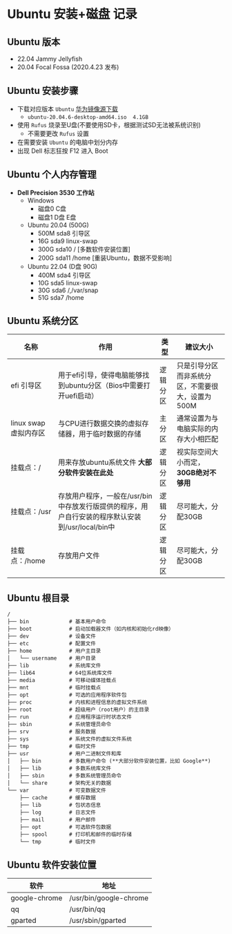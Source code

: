 # Ubuntu 安装+磁盘 记录

## Ubuntu 版本
- 22.04 Jammy Jellyfish
- 20.04 Focal Fossa (2020.4.23 发布)

## Ubuntu 安装步骤
- 下载对应版本 `Ubuntu` [华为镜像源下载](http://repo.huaweicloud.com/ubuntu-releases/)
  - `ubuntu-20.04.6-desktop-amd64.iso  4.1GB`
- 使用 `Rufus` 烧录至U盘(不要使用SD卡，根据测试SD无法被系统识别)
  - 不需要更改 `Rufus` 设置
- 在需要安装 `Ubuntu` 的电脑中划分内存
- 出现 Dell 标志狂按 F12 进入 Boot

## Ubuntu 个人内存管理
- **Dell Precision 3530 工作站**
  - Windows
    - 磁盘0 C盘
    - 磁盘1 D盘 E盘
  - Ubuntu 20.04 (500G)
    - 500M sda8 引导区
    - 16G sda9 linux-swap
    - 300G sda10 / [多数软件安装位置]
    - 200G sda11 /home [重装Ubuntu，数据不受影响]
  - Ubuntu 22.04 (D盘 90G)
    - 400M sda4 引导区
    - 10G sda5 linux-swap
    - 30G sda6 /,/var/snap 
    - 51G sda7 /home 

## Ubuntu 系统分区
|名称                 |作用|类型|建议大小|
|---                  |---|---|---|
|efi 引导区           |用于efi引导，使得电脑能够找到ubuntu分区（Bios中需要打开uefi启动）|逻辑分区 |只是引导分区而非系统分区，不需要很大，设置为500M|
|linux swap 虚拟内存区|与CPU进行数据交换的虚拟存储器，用于临时数据的存储                |主分区   |通常设置为与电脑实际的内存大小相匹配|
|挂载点：/            |用来存放ubuntu系统文件   **大部分软件安装在此处**               |逻辑分区  |视实际空间大小而定，**30GB绝对不够用**|
|挂载点：/usr         |存放用户程序，一般在/usr/bin中存放发行版提供的程序，用户自行安装的程序默认安装到/usr/local/bin中|逻辑分区|尽可能大，分配30GB|
|挂载点：/home        |存放用户文件                                                  |逻辑分区  |尽可能大，分配30GB|



## Ubuntu 根目录
```
/  
├── bin             # 基本用户命令  
├── boot            # 启动加载器文件（如内核和初始化rd映像）  
├── dev             # 设备文件  
├── etc             # 配置文件  
├── home            # 用户主目录  
│   └── username    # 用户目录  
├── lib             # 系统库文件  
├── lib64           # 64位系统库文件  
├── media           # 可移动媒体挂载点  
├── mnt             # 临时挂载点  
├── opt             # 可选的应用程序软件包  
├── proc            # 内核和进程信息的虚拟文件系统  
├── root            # 超级用户（root用户）的主目录  
├── run             # 应用程序运行时状态文件  
├── sbin            # 系统管理员命令  
├── srv             # 服务数据  
├── sys             # 系统文件的虚拟文件系统  
├── tmp             # 临时文件  
├── usr             # 用户二进制文件和库  
│   ├── bin         # 多数用户命令 (**大部分软件安装位置，比如 Google**)  
│   ├── lib         # 多数系统库文件  
│   ├── sbin        # 多数系统管理员命令  
│   └── share       # 架构无关的数据  
└── var             # 可变数据文件  
    ├── cache       # 缓存数据  
    ├── lib         # 包状态信息  
    ├── log         # 日志文件  
    ├── mail        # 用户邮件  
    ├── opt         # 可选软件包数据  
    ├── spool       # 打印机和邮件的临时存储  
    └── tmp         # 临时文件  
```


## Ubuntu 软件安装位置
|软件         |地址|
|---          |---|
|google-chrome|/usr/bin/google-chrome|
|qq           |/usr/bin/qq|
|gparted      |/usr/sbin/gparted|